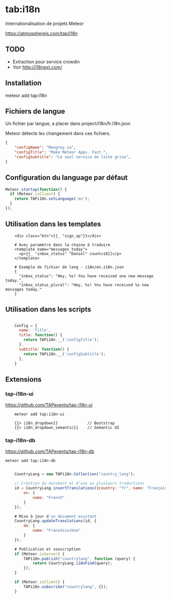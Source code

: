 # tab:i18n

Internationalisation de projets Meteor

https://atmospherejs.com/tap/i18n

## TODO

* Extraction pour service crowdin
* Voir http://i18next.com/

## Installation

meteor add tap:i18n

## Fichiers de langue

Un fichier par langue, a placer dans project/i18n/fr.i18n.json

Meteor détecte les changement dans ces fichiers.

```json
{
	"configName": "Mongrey.io",
	"configTitle": "Make Meteor Apps. Fast.",
	"configSubtitle": "Le seul service de liste grise",
}
```

## Configuration du language par défaut

```js
Meteor.startup(function() {
  if (Meteor.isClient) {
    return TAPi18n.setLanguage('en');
  }
});

```



## Utilisation dans les templates

```
    <div class="btn">{{_ "sign_up"}}</div>

    # Avec paramètre dans la chaine à traduire
    <template name="messages_today">
      <p>{{_ "inbox_status" "Daniel" count=18}}</p>
    </template>

    # Exemple de fichier de lang - i18n/en.i18n.json
    {
      "inbox_status": "Hey, %s! You have received one new message today.",
      "inbox_status_plural": "Hey, %s! You have received %s new messages today."
    }
```

## Utilisation dans les scripts

```javascript

    Config = {
      name: 'Title',
      title: function() {
        return TAPi18n.__('configTitle');
      },
      subtitle: function() {
        return TAPi18n.__('configSubtitle');
      },
    }

```

## Extensions

### tap-i18n-ui

https://github.com/TAPevents/tap-i18n-ui

```
    meteor add tap:i18n-ui

    {{> i18n_dropdown}}             // Bootstrap
    {{> i18n_dropdown_semantic}}    // Semantic UI
```

### tap-i18n-db

https://github.com/TAPevents/tap-i18n-db

    meteor add tap:i18n-db

```javascript

    CountryLang = new TAPi18n.Collection("country_lang");

    // Création du document et d'une ou plusieurs traductions
    id = CountryLang.insertTranslations({country: "fr", name: "Français"}, {
        en: {
            name: "French"
        }
    });

    # Mise à jour d'un document existant
    CountryLang.updateTranslations(id, {
        de: {
            name: "Französischла"
        }
    });

    # Publication et souscription
    if (Meteor.isServer) {
        TAPi18n.publish("countrylang", function (query) {
            return CountryLang.i18nFind(query);
        });
    }

    if (Meteor.isClient) {
        TAPi18n.subscribe("countrylang", {});
    }

```




